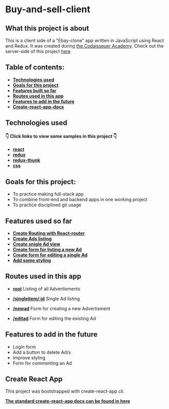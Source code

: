 # Buy-and-sell-client

## What this project is about

This is a client side of a "Ebay-clone" app written in JavaScript using React and Redux.
It was created during [the Codaisseuer Academy](https://codaisseur.com/become-a-developer).
Check out the server-side of this project [here](https://github.com/mnezmah/buy-and-sell-server)

## Table of contents: 

- **[Technologies used](#technologies-used)**
- **[Goals for this project](#goals-for-this-project)**
- **[Features built so far](#features-built-so-far)**
- **[Routes used in this app](#routes-used-in-this-app)**
- **[Features to add in the future](#features-to-add-in-the-future)**
- **[Create-react-app-docs](#create-react-app)**

## Technologies used

#### 👇 Click links to view some samples in this project 👇

- **[react](./src/components/Ads.js)**
- **[redux](./src/reducers/ad.js)**
- **[redux-thunk](./src/actions/ads.js)**
- **[css](./src/components/SingleItemContainer.css)**

## Goals for this project: 
- To practice making full-stack app
- To combine front-end and backend apps in one working project
- To practice disciplined git usage

## Features used so far 
- **[Create Routing with React-router ](./src/App.js)**
- **[Create Ads listing](./src/components/Ads.js)**
- **[Create snigle Ad view](./src/components/SingleItem.js)**
- **[Create form for listing a new Ad](./src/components/NewAdContainer.js)**
- **[Create form for editing a single Ad](./src/components/EditAdContainer.js)**
- **[Add some styling](./src/components/SingleItemContainer.css)**

## Routes used in this app
- **[root](./src/components/Ads.js)**
    Listing of all Advertisments

- **[/singleitem/:id](./src/components/SingleItemContainer.js)**
    Single Ad listing

- **[/newad](./src/components/NewAdContainer.js)**
    Form for creating a new Advertisment
    
- **[/editad](./src/components/EditAdContainer.js)**
    Form for editing the existing Ad

## Features to add in the future
- Login form
- Add a button to delete Ad/s
- Improve styling
- Form for commenting an Ad

## Create React App

This project was bootstrapped with create-react-app cli.

**[The standard create-react-app docs can be found in here](./create-react-app-docs.md)**


